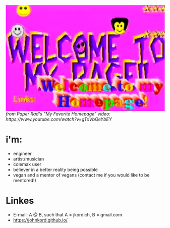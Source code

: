 <div>
     <img src="https://github.com/johnkord/johnkord/blob/master/my_homepage.jpg" width="600" 
          style="float: left; margin-right: 10px;">
</div>
<p>
     <i>from Paper Rad's "My Favorite Homepage" video: https://www.youtube.com/watch?v=gTxVbQeYbEY</i>
</p>

# i'm:
- engineer
- artist/musician
- colemak user
- believer in a better reality being possible
- vegan and a mentor of vegans (contact me if you would like to be mentored!)

# Linkes 
- E-mail: A @ B, such that A = jkordich, B = gmail.com
- https://johnkord.github.io/
